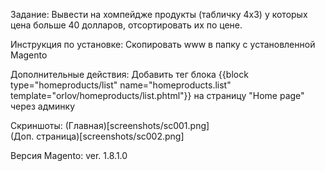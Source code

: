 Задание: 
	Вывести на хомпейдже продукты (табличку 4x3) у которых цена больше 40 долларов, отсортировать их по цене.

Инструкция по установке:
	Скопировать www в папку с установленной Magento
	
Дополнительные действия:
	Добавить тег блока 
	{{block type="homeproducts/list" name="homeproducts.list" template="orlov/homeproducts/list.phtml"}}
	на страницу "Home page" через админку

Скриншоты:
	(Главная)[screenshots/sc001.png]	
	(Доп. страница)[screenshots/sc002.png]		
	
Версия Magento: ver. 1.8.1.0
	
